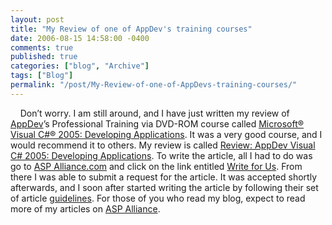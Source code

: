 ```yaml
---
layout: post
title: "My Review of one of AppDev's training courses"
date: 2006-08-15 14:58:00 -0400
comments: true
published: true
categories: ["blog", "Archive"]
tags: ["Blog"]
permalink: "/post/My-Review-of-one-of-AppDevs-training-courses/"
---
```

<!-- more -->



<p>&nbsp;&nbsp;&nbsp;&nbsp;Don&rsquo;t worry. I am still around, and&nbsp;I have just written my review of <a href="http://www.appdev.com/" target="_blank">AppDev</a>&rsquo;s Professional Training via DVD-ROM course called <span style="text-decoration: underline;"><a href="http://www.appdev.com/prodfamily.asp?catalog%5Fname=AppDevCatalog&amp;category%5Fname=CS05Product" target="_blank">Microsoft&reg; Visual C#&reg; 2005: Developing Applications</a></span>. It was a very good course, and I would recommend it to others. My review is&nbsp;called <span id="title"><a href="http://aspalliance.com/963">Review: AppDev Visual C# 2005: Developing Applications</a>. To write the article, all I had to do was go to <a href="http://aspalliance.com/">ASP Alliance.com</a>&nbsp;and click on the link entitled <a href="http://aspalliance.com/writeForUs.aspx">Write for Us</a>. From there I was able to submit a request for the article. It was accepted shortly afterwards, and I soon after started writing the article by following their set of article <a href="http://aspalliance.com/guidelines.aspx">guidelines</a>. For those of you who read my blog, expect to&nbsp;read more of my&nbsp;articles on <a href="http://aspalliance.com/">ASP Alliance</a>.</span></p>
